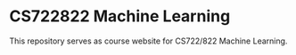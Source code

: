 # CS722822 Machine Learning
This repository serves as course website for CS722/822 Machine Learning.
